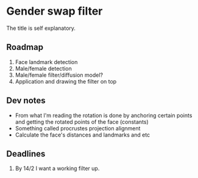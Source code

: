 # Gender swap filter
The title is self explanatory.

## Roadmap
1. Face landmark detection
2. Male/female detection
3. Male/female filter/diffusion model? 
4. Application and drawing the filter on top

## Dev notes
* From what I'm reading the rotation is done by anchoring certain points and getting the rotated points of the face (constants)
* Something called procrustes projection alignment
* Calculate the face's distances and landmarks and etc


## Deadlines
1. By 14/2 I want a working filter up. 
